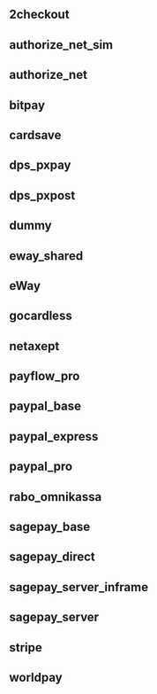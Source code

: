 ## 2checkout

## authorize_net_sim

## authorize_net

## bitpay

## cardsave

## dps_pxpay

## dps_pxpost

## dummy

## eway_shared

## eWay


## gocardless

## netaxept

## payflow_pro

## paypal_base

## paypal_express

## paypal_pro

## rabo_omnikassa

## sagepay_base

## sagepay_direct

## sagepay_server_inframe

## sagepay_server

## stripe

## worldpay
